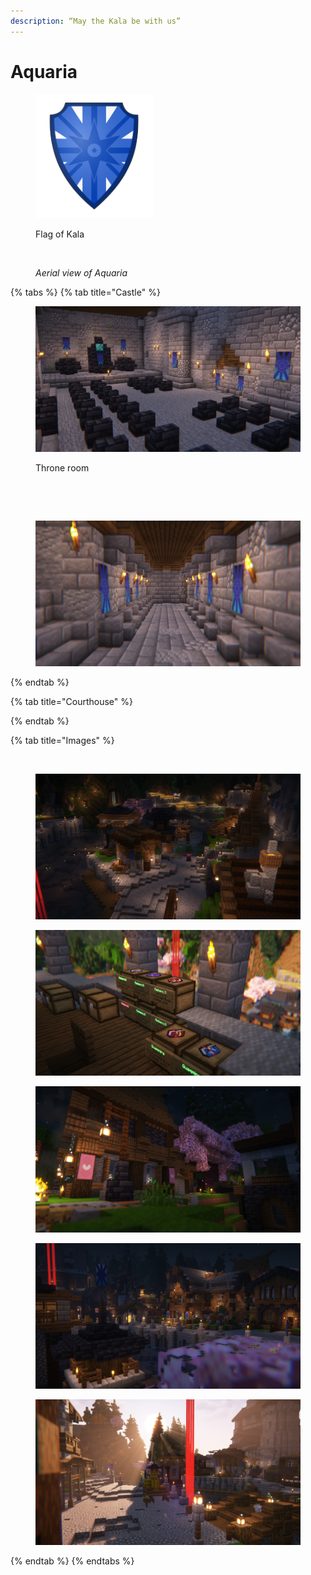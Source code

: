 ```yaml
---
description: “May the Kala be with us”
---
```


# Aquaria

<figure><img src="../../../../../.gitbook/assets/hakkapeliitat.png" alt="" width="188"><figcaption><p>Flag of Kala</p></figcaption></figure>



<figure><img src="../../../../../.gitbook/assets/2023-12-02_19.56.03.png" alt=""><figcaption><p><em>Aerial view of Aquaria</em></p></figcaption></figure>



{% tabs %}
{% tab title="Castle" %}
<figure><img src="../../../../../.gitbook/assets/2023-12-09_19.27.42.png" alt="" width="563"><figcaption><p>Throne room</p></figcaption></figure>

<figure><img src="../../../../../.gitbook/assets/2023-12-09_19.26.59.png" alt="" width="563"><figcaption></figcaption></figure>

<figure><img src="../../../../../.gitbook/assets/2023-12-09_19.29.39.png" alt="" width="563"><figcaption></figcaption></figure>

<figure><img src="../../../../../.gitbook/assets/2023-12-09_19.28.17 (1).png" alt="" width="563"><figcaption></figcaption></figure>
{% endtab %}

{% tab title="Courthouse" %}

{% endtab %}

{% tab title="Images" %}
<figure><img src="../../../../../.gitbook/assets/2023-12-02_19.59.33.png" alt=""><figcaption></figcaption></figure>

<figure><img src="../../../../../.gitbook/assets/2023-12-02_20.02.39.png" alt=""><figcaption></figcaption></figure>

<figure><img src="../../../../../.gitbook/assets/2023-12-02_20.00.03.png" alt=""><figcaption></figcaption></figure>

<figure><img src="../../../../../.gitbook/assets/2023-12-02_20.07.39.png" alt=""><figcaption></figcaption></figure>

<figure><img src="../../../../../.gitbook/assets/2023-12-02_20.07.05.png" alt=""><figcaption></figcaption></figure>

<figure><img src="../../../../../.gitbook/assets/2023-12-02_20.08.29.png" alt=""><figcaption></figcaption></figure>
{% endtab %}
{% endtabs %}
